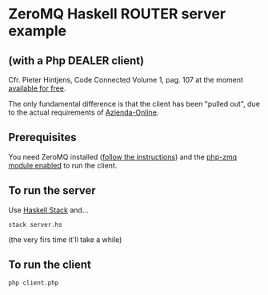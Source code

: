 # ZeroMQ Haskell ROUTER server example
## (with a Php DEALER client)

Cfr. Pieter Hintjens, Code Connected Volume 1, pag. 107 at the moment [available for free](http://hintjens.wdfiles.com/local--files/main%3Afiles/cc1pe.pdf).

The only fundamental difference is that the client has been "pulled out", due to the actual requirements of [Azienda-Online](https://aol.azienda-online.it/).

## Prerequisites
You need ZeroMQ installed ([follow the instructions](http://zeromq.org/area:download)) and the [php-zmq module enabled](http://zeromq.org/bindings:php) to run the client.

## To run the server
Use [Haskell Stack](https://www.haskellstack.org) and...

```stack server.hs```

(the very firs time it'll take a while)

## To run the client
```php client.php```
